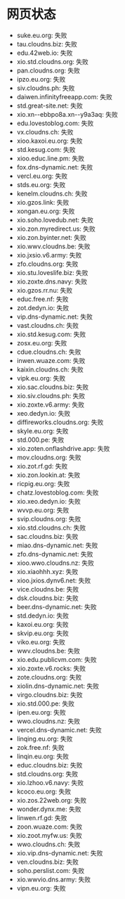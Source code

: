 # 网页状态
- suke.eu.org: 失败
- tau.cloudns.biz: 失败
- edu.42web.io: 失败
- xio.std.cloudns.org: 失败
- pan.cloudns.org: 失败
- ipzo.eu.org: 失败
- siv.cloudns.ph: 失败
- daiwen.infinityfreeapp.com: 失败
- std.great-site.net: 失败
- xio.xn--ebbpo8a.xn--y9a3aq: 失败
- edu.lovestoblog.com: 失败
- vx.cloudns.ch: 失败
- xioo.kaxoi.eu.org: 失败
- std.kesug.com: 失败
- xioo.educ.line.pm: 失败
- fox.dns-dynamic.net: 失败
- vercl.eu.org: 失败
- stds.eu.org: 失败
- kenelm.cloudns.ch: 失败
- xio.gzos.link: 失败
- xongan.eu.org: 失败
- xio.soho.lovedub.net: 失败
- xio.zon.myredirect.us: 失败
- xio.zon.byinter.net: 失败
- xio.wwv.cloudns.be: 失败
- xio.jxsio.v6.army: 失败
- zfo.cloudns.org: 失败
- xio.stu.loveslife.biz: 失败
- xio.zoxte.dns.navy: 失败
- xio.gzos.rr.nu: 失败
- educ.free.nf: 失败
- zot.dedyn.io: 失败
- vip.dns-dynamic.net: 失败
- vast.cloudns.ch: 失败
- xio.std.kesug.com: 失败
- zosx.eu.org: 失败
- cdue.cloudns.ch: 失败
- inwen.wuaze.com: 失败
- kaixin.cloudns.ch: 失败
- vipk.eu.org: 失败
- xio.sac.cloudns.biz: 失败
- xio.siv.cloudns.ph: 失败
- xio.zoxte.v6.army: 失败
- xeo.dedyn.io: 失败
- diffireworks.cloudns.org: 失败
- skyle.eu.org: 失败
- std.000.pe: 失败
- xio.zoten.onflashdrive.app: 失败
- mov.cloudns.org: 失败
- xio.zot.rf.gd: 失败
- xio.zon.lookin.at: 失败
- ricpig.eu.org: 失败
- chatz.lovestoblog.com: 失败
- xio.xeo.dedyn.io: 失败
- wvvp.eu.org: 失败
- svip.cloudns.org: 失败
- xio.std.cloudns.ch: 失败
- sac.cloudns.biz: 失败
- miao.dns-dynamic.net: 失败
- zfo.dns-dynamic.net: 失败
- xioo.wwo.cloudns.nz: 失败
- xio.xiaohhh.xyz: 失败
- xioo.jxios.dynv6.net: 失败
- vice.cloudns.be: 失败
- dsk.cloudns.biz: 失败
- beer.dns-dynamic.net: 失败
- std.dedyn.io: 失败
- kaxoi.eu.org: 失败
- skvip.eu.org: 失败
- viko.eu.org: 失败
- wwv.cloudns.be: 失败
- xio.edu.publicvm.com: 失败
- xio.zoxte.v6.rocks: 失败
- zote.cloudns.org: 失败
- xiolin.dns-dynamic.net: 失败
- virgo.cloudns.biz: 失败
- xio.std.000.pe: 失败
- ipen.eu.org: 失败
- wwo.cloudns.nz: 失败
- vercel.dns-dynamic.net: 失败
- linqing.eu.org: 失败
- zok.free.nf: 失败
- linqin.eu.org: 失败
- educ.cloudns.biz: 失败
- std.cloudns.org: 失败
- xio.lzhoo.v6.navy: 失败
- kcoco.eu.org: 失败
- xio.zos.22web.org: 失败
- wonder.dynx.me: 失败
- linwen.rf.gd: 失败
- zoon.wuaze.com: 失败
- xio.zoot.myfw.us: 失败
- wwo.cloudns.ch: 失败
- xio.vip.dns-dynamic.net: 失败
- ven.cloudns.biz: 失败
- soho.perslist.com: 失败
- xio.wwvio.dns.army: 失败
- vipn.eu.org: 失败
